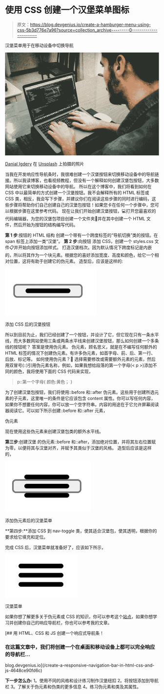 # 使用 CSS 创建一个汉堡菜单图标

> 原文：<https://blog.devgenius.io/create-a-hamburger-menu-using-css-5b3d776e7a96?source=collection_archive---------0----------------------->

汉堡菜单用于在移动设备中切换导航

![](img/5ca0f520cdfc952bc7ffa81c825d9b47.png)

[Danial Igdery](https://unsplash.com/@ricaros) 在 [Unsplash](https://unsplash.com/?utm_source=medium&utm_medium=referral) 上拍摄的照片

当我在开发响应性导航条时，我很难创建一个汉堡按钮来切换移动设备中的导航链接。所以我读博客，也看视频教程，但没有一个解释如何创建汉堡包按钮，大多数网站使用它来切换移动设备中的导航。
所以在这个博客中，我们将看到如何在 CSS 中以最简单的方式创建一个汉堡按钮。我不会解释所有的 HTML 标签或 CSS 类，相反，我会写下步骤，并建议你们在阅读这些步骤的同时进行编码，这些步骤将帮助你们自己创建自己的汉堡包按钮！如果您卡在任何一个步骤中，您可以根据步骤在这里参考代码。
现在让我们开始创建汉堡按钮，💻打开您最喜欢的代码编辑器，为您的汉堡包项目创建一个文件夹📁并在其中创建一个 HTML 文件，然后开始为按钮的结构编写代码。

**第 1 步**:按钮的 HTML 结构
创建一个带有一个跨度标签的“导航切换”类的按钮。在 span 标签上添加一类“汉堡”。
**第 2 步**:向按钮
添加 CSS，创建一个 styles.css 文件📋并开始向按钮添加样式。
打造汉堡档次。因为默认情况下跨度标记是内嵌的，所以将其作为一个块元素。根据您的喜好添加宽度、高度和颜色，给它一个相对位置，这将有助于创建它的伪元素。
造型后，应该是这样的:

![](img/beed138600107dddc3728d2a10d6f877.png)

添加 CSS 后的汉堡按钮

所以到目前为止，我们已经创建了一个按钮，并设计了它，但它现在只有一条水平线，而大多数网站使用三条或两条水平线来创建汉堡按钮，那么如何创建一个多条线的按钮呢？
答案是使用伪元素。
伪元素，顾名思义，就是在不编写任何额外的 HTML 标签的情况下创建伪元素。有许多伪元素，如首字母、前、后、第一行、后放、标记等。
如何使用伪元素？🤔
选择需要修改或需要额外元素的元素，然后用双冒号(::)引用伪元素名称，例如，如果我想给段落的第一个字母(< p >)添加不同的颜色，我将使用下面的 CSS 代码来实现，

> p::第一个字母{
> 颜色:黄色；
> }

为了创建汉堡包按钮，我们将使用::before 和::after 伪元素。这些用于创建所选元素的子元素，这里唯一的条件是它应该包含 content 属性。你可以写任何内容，如果你不想要任何内容，你可以放一个空字符串。内容的用途在于它允许屏幕阅读器阅读它。可以如下所示创建::before 和::after 元素，

伪元素

现在使用这些伪元素来创建汉堡包类的额外水平线。

**第三步**:创建汉堡
的伪元素::before 和::after，添加绝对位置，并将其左右位置赋为零，以便将其与汉堡对齐，并赋予其类似于汉堡的风格。
造型后应该是这样的，

![](img/ed1d66ce2ded84ae8f1276407fe44db9.png)

添加伪元素后的汉堡菜单

**第四步:**添加 CSS 到 nav-toggle 类，使其适合汉堡包，使其透明，根据你的要求给它填充和定位。

完成 CSS 后，汉堡菜单就准备好了，应该如下所示，

![](img/4ab80d1a0f0900899ddf248cda9136d6.png)

汉堡菜单

如果你想了解更多关于伪元素或 CSS 的知识，你可以参考这个[站点](https://web.dev/learn/css/pseudo-elements/)，如果你想学习并创建你自己的响应导航栏，你也可以参考我的文章。

[](/create-a-responsive-navigation-bar-in-html-css-and-js-4648ce90fd6c) [## 用 HTML、CSS 和 JS 创建一个响应式导航条！

### 在这篇文章中，我们将创建一个在桌面和移动设备上都可以完全响应的导航栏…

blog.devgenius.io](/create-a-responsive-navigation-bar-in-html-css-and-js-4648ce90fd6c) 

**下一步怎么办:**
1。使用不同的风格和设计练习制作汉堡纽扣
2。将按钮添加到导航栏
3。了解关于伪元素和伪类的更多信息
4。练习伪元素和类及其属性。